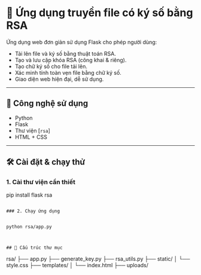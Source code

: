 
# 🔐 Ứng dụng truyền file có ký số bằng RSA

Ứng dụng web đơn giản sử dụng Flask cho phép người dùng:

- Tải lên file và ký số bằng thuật toán RSA.
- Tạo và lưu cặp khóa RSA (công khai & riêng).
- Tạo chữ ký số cho file tải lên.
- Xác minh tính toàn vẹn file bằng chữ ký số.
- Giao diện web hiện đại, dễ sử dụng.

---


## 🧰 Công nghệ sử dụng

- Python 
- Flask
- Thư viện [`rsa`]
- HTML + CSS 

---

## 🛠️ Cài đặt & chạy thử



### 1. Cài thư viện cần thiết

pip install flask rsa
```

### 2. Chạy ứng dụng


python rsa/app.py



## 📁 Cấu trúc thư mục

```
rsa/
├── app.py
├── generate_key.py
├── rsa_utils.py
├── static/
│   └── style.css
├── templates/
│   └── index.html
├── uploads/



